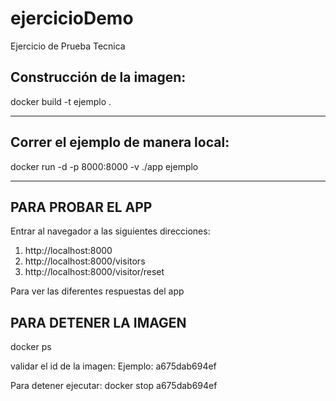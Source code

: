 # ejercicioDemo
Ejercicio de Prueba Tecnica


Construcción de la imagen:
--------------------------
docker build -t ejemplo .

--------------------------------
Correr el ejemplo de manera local: 
---------------------------------
docker run -d -p 8000:8000 -v ./app ejemplo

--------------------------------

PARA PROBAR EL APP
------------------
Entrar al navegador a las siguientes direcciones:

1) http://localhost:8000
2) http://localhost:8000/visitors
3) http://localhost:8000/visitor/reset

Para ver las diferentes respuestas del app

PARA DETENER LA IMAGEN
----------------------
docker ps

validar el id de la imagen: Ejemplo: a675dab694ef

Para detener ejecutar: docker stop a675dab694ef